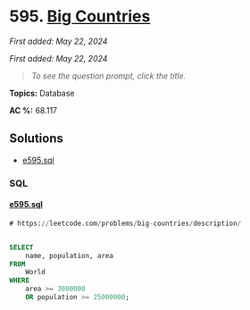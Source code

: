 # 595. [Big Countries](<https://leetcode.com/problems/big-countries>)

*First added: May 22, 2024*

*First added: May 22, 2024*


> *To see the question prompt, click the title.*

**Topics:** Database

**AC %:** 68.117


## Solutions

- [e595.sql](<../my-submissions/e595.sql>)
### SQL
#### [e595.sql](<../my-submissions/e595.sql>)
```SQL
# https://leetcode.com/problems/big-countries/description/


SELECT
    name, population, area
FROM
    World
WHERE
    area >= 3000000
    OR population >= 25000000;
```

